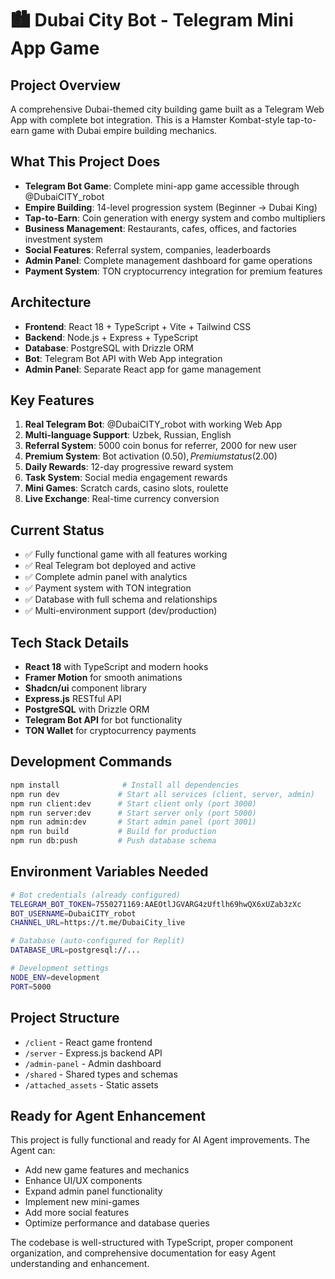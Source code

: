 # 🏙️ Dubai City Bot - Telegram Mini App Game

## Project Overview
A comprehensive Dubai-themed city building game built as a Telegram Web App with complete bot integration. This is a Hamster Kombat-style tap-to-earn game with Dubai empire building mechanics.

## What This Project Does
- **Telegram Bot Game**: Complete mini-app game accessible through @DubaiCITY_robot
- **Empire Building**: 14-level progression system (Beginner → Dubai King)
- **Tap-to-Earn**: Coin generation with energy system and combo multipliers
- **Business Management**: Restaurants, cafes, offices, and factories investment system
- **Social Features**: Referral system, companies, leaderboards
- **Admin Panel**: Complete management dashboard for game operations
- **Payment System**: TON cryptocurrency integration for premium features

## Architecture
- **Frontend**: React 18 + TypeScript + Vite + Tailwind CSS
- **Backend**: Node.js + Express + TypeScript
- **Database**: PostgreSQL with Drizzle ORM
- **Bot**: Telegram Bot API with Web App integration
- **Admin Panel**: Separate React app for game management

## Key Features
1. **Real Telegram Bot**: @DubaiCITY_robot with working Web App
2. **Multi-language Support**: Uzbek, Russian, English
3. **Referral System**: 5000 coin bonus for referrer, 2000 for new user
4. **Premium System**: Bot activation ($0.50), Premium status ($2.00)
5. **Daily Rewards**: 12-day progressive reward system
6. **Task System**: Social media engagement rewards
7. **Mini Games**: Scratch cards, casino slots, roulette
8. **Live Exchange**: Real-time currency conversion

## Current Status
- ✅ Fully functional game with all features working
- ✅ Real Telegram bot deployed and active
- ✅ Complete admin panel with analytics
- ✅ Payment system with TON integration
- ✅ Database with full schema and relationships
- ✅ Multi-environment support (dev/production)

## Tech Stack Details
- **React 18** with TypeScript and modern hooks
- **Framer Motion** for smooth animations
- **Shadcn/ui** component library
- **Express.js** RESTful API
- **PostgreSQL** with Drizzle ORM
- **Telegram Bot API** for bot functionality
- **TON Wallet** for cryptocurrency payments

## Development Commands
```bash
npm install              # Install all dependencies
npm run dev             # Start all services (client, server, admin)
npm run client:dev      # Start client only (port 3000)
npm run server:dev      # Start server only (port 5000)
npm run admin:dev       # Start admin panel (port 3001)
npm run build           # Build for production
npm run db:push         # Push database schema
```

## Environment Variables Needed
```bash
# Bot credentials (already configured)
TELEGRAM_BOT_TOKEN=7550271169:AAEOtlJGVARG4zUftlh69hwQX6xUZab3zXc
BOT_USERNAME=DubaiCITY_robot
CHANNEL_URL=https://t.me/DubaiCity_live

# Database (auto-configured for Replit)
DATABASE_URL=postgresql://...

# Development settings
NODE_ENV=development
PORT=5000
```

## Project Structure
- `/client` - React game frontend
- `/server` - Express.js backend API
- `/admin-panel` - Admin dashboard
- `/shared` - Shared types and schemas
- `/attached_assets` - Static assets

## Ready for Agent Enhancement
This project is fully functional and ready for AI Agent improvements. The Agent can:
- Add new game features and mechanics
- Enhance UI/UX components
- Expand admin panel functionality
- Implement new mini-games
- Add more social features
- Optimize performance and database queries

The codebase is well-structured with TypeScript, proper component organization, and comprehensive documentation for easy Agent understanding and enhancement.